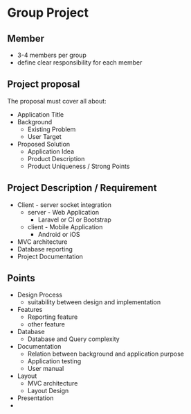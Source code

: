 # Group Project

## Member
* 3-4 members per group
* define clear responsibility for each member

## Project proposal
The proposal must cover all about:
* Application Title
* Background
  * Existing Problem
  * User Target
* Proposed Solution
  * Application Idea
  * Product Description
  * Product Uniqueness / Strong Points

## Project Description / Requirement
* Client - server socket integration
  * server - Web Application
    * Laravel or CI or Bootstrap
  * client - Mobile Application
    * Android or iOS
* MVC architecture
* Database reporting
* Project Documentation

## Points
* Design Process
  * suitability between design and implementation
* Features
  * Reporting feature
  * other feature
* Database 
  * Database and Query complexity
* Documentation
  * Relation between background and application purpose
  * Application testing
  * User manual
* Layout
  * MVC architecture
  * Layout Design
* Presentation
* 


